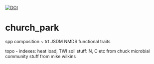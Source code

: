 

[![DOI](https://zenodo.org/badge/689164124.svg)](https://doi.org/10.5281/zenodo.14681371)



# church_park

spp composition ~ trt
JSDM NMDS
functional traits

topo - indexes: heat load, TWI
soil stuff: N, C etc from chuck
microbial community stuff from mike wilkins
